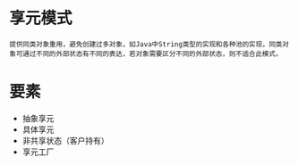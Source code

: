 # 享元模式
    提供同类对象重用，避免创建过多对象，如Java中String类型的实现和各种池的实现，同类对象可通过不同的外部状态有不同的表达，若对象需要区分不同的外部状态，则不适合此模式。
# 要素
+ 抽象享元
+ 具体享元
+ 非共享状态（客户持有）
+ 享元工厂